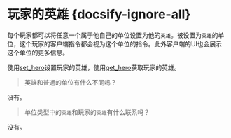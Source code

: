 # 玩家的英雄 {docsify-ignore-all} 

每个玩家都可以将任意一个属于他自己的单位设置为他的`英雄`。被设置为`英雄`的单位，这个玩家的客户端指令都会视为这个单位的指令。此外客户端的UI也会展示这个单位的更多信息。

使用[set_hero]设置玩家的英雄，使用[get_hero]获取玩家的英雄。

> 英雄和普通的单位有什么不同吗？

没有。

> 单位类型中的`英雄`和玩家的`英雄`有什么联系吗？

没有。

[set_hero]:/ac/api/player?id=set_hero
[get_hero]:/ac/api/player?id=get_hero
